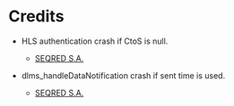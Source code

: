 Credits
=======
  - HLS authentication crash if CtoS is null.
    * [SEQRED S.A.](https://github.com/seqred-s-a)

  - dlms_handleDataNotification crash if sent time is used.
    * [SEQRED S.A.](https://github.com/seqred-s-a)
